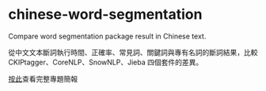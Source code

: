 # chinese-word-segmentation
Compare word segmentation package result in Chinese text.

從中文文本斷詞執行時間、正確率、常見詞、關鍵詞與專有名詞的斷詞結果，比較 CKIPtagger、CoreNLP、SnowNLP、Jieba 四個套件的差異。

[按此](https://jennyliucl.github.io/JennyLiu/project/自然語言處理套件與分詞比較.pdf)查看完整專題簡報
